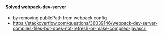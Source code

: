 #### Solved webpack-dev-server
- by removing publicPath from webpack config
- https://stackoverflow.com/questions/36039146/webpack-dev-server-compiles-files-but-does-not-refresh-or-make-compiled-javascri

